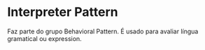 # Interpreter Pattern

Faz parte do grupo Behavioral Pattern. É usado para avaliar língua gramatical ou expression.